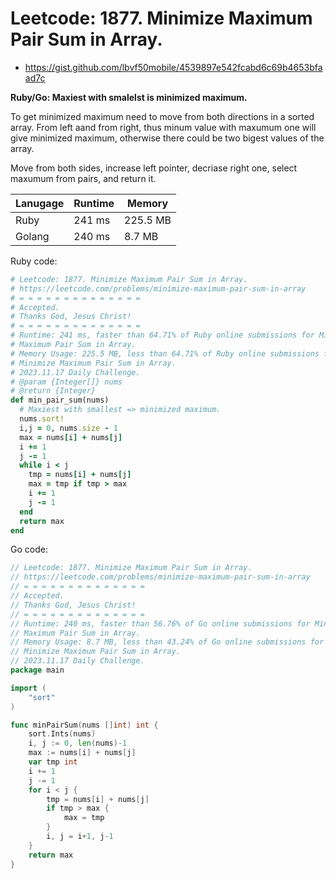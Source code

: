# Leetcode: 1877. Minimize Maximum Pair Sum in Array.

- https://gist.github.com/lbvf50mobile/4539897e542fcabd6c69b4653bfaad7c

**Ruby/Go: Maxiest with smalelst is minimized maximum.**

To get minimized maximum need to move from both directions in a sorted array.
From left aand from right, thus minum value with maxumum one will give
minimized maximum, otherwise there could be two bigest values of the array.

Move from both sides, increase left pointer, decriase right one, select
maxumum from pairs, and return it.

Lanugage | Runtime | Memory
--- | --- | ---
Ruby | 241 ms | 225.5 MB
Golang | 240 ms | 8.7 MB

Ruby code:
```Ruby
# Leetcode: 1877. Minimize Maximum Pair Sum in Array.
# https://leetcode.com/problems/minimize-maximum-pair-sum-in-array
# = = = = = = = = = = = = = =
# Accepted.
# Thanks God, Jesus Christ!
# = = = = = = = = = = = = = =
# Runtime: 241 ms, faster than 64.71% of Ruby online submissions for Minimize
# Maximum Pair Sum in Array.
# Memory Usage: 225.5 MB, less than 64.71% of Ruby online submissions for
# Minimize Maximum Pair Sum in Array.
# 2023.11.17 Daily Challenge.
# @param {Integer[]} nums
# @return {Integer}
def min_pair_sum(nums)
  # Maxiest with smallest => minimized maximum.
  nums.sort!
  i,j = 0, nums.size - 1
  max = nums[i] + nums[j]
  i += 1
  j -= 1
  while i < j
    tmp = nums[i] + nums[j]
    max = tmp if tmp > max
    i += 1
    j -= 1
  end
  return max
end
```
Go code:
```Go
// Leetcode: 1877. Minimize Maximum Pair Sum in Array.
// https://leetcode.com/problems/minimize-maximum-pair-sum-in-array
// = = = = = = = = = = = = = =
// Accepted.
// Thanks God, Jesus Christ!
// = = = = = = = = = = = = = =
// Runtime: 240 ms, faster than 56.76% of Go online submissions for Minimize
// Maximum Pair Sum in Array.
// Memory Usage: 8.7 MB, less than 43.24% of Go online submissions for
// Minimize Maximum Pair Sum in Array.
// 2023.11.17 Daily Challenge.
package main

import (
	"sort"
)

func minPairSum(nums []int) int {
	sort.Ints(nums)
	i, j := 0, len(nums)-1
	max := nums[i] + nums[j]
	var tmp int
	i += 1
	j -= 1
	for i < j {
		tmp = nums[i] + nums[j]
		if tmp > max {
			max = tmp
		}
		i, j = i+1, j-1
	}
	return max
}
```
